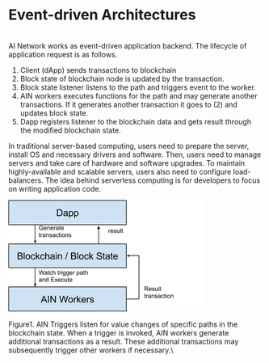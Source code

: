 # Event-driven Architectures

\
AI Network works as event-driven application backend. The lifecycle of application request is as follows.

1. Client (dApp) sends transactions to blockchain
2. Block state of blockchain node is updated by the transaction.
3. Block state listener listens to the path and triggers event to the worker.
4. AIN workers executes functions for the path and may generate another transactions. If it generates another transaction it goes to (2) and updates block state.
5. Dapp registers listener to the blockchain data and gets result through the modified blockchain state.

In traditional server-based computing, users need to prepare the server, install OS and necessary drivers and software. Then, users need to manage servers and take care of hardware and software upgrades. To maintain highly-available and scalable servers, users also need to configure load-balancers. The idea behind serverless computing is for developers to focus on writing application code.

![](../../.gitbook/assets/event-driven-diagram.png)

Figure1. AIN Triggers listen for value changes of specific paths in the blockchain state. When a trigger is invoked, AIN workers generate additional transactions as a result. These additional transactions may subsequently trigger other workers if necessary.\
